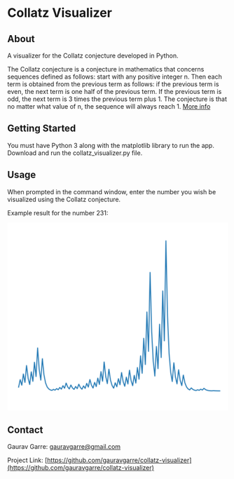# Collatz Visualizer

<!-- ABOUT THE PROJECT -->
## About

A visualizer for the Collatz conjecture developed in Python.

The Collatz conjecture is a conjecture in mathematics that concerns sequences defined as follows: start with any positive integer n. Then each term is obtained from the previous term as follows: if the previous term is even, the next term is one half of the previous term. If the previous term is odd, the next term is 3 times the previous term plus 1. The conjecture is that no matter what value of n, the sequence will always reach 1. [More info](https://en.wikipedia.org/wiki/Collatz_conjecture)

<!-- GETTING STARTED -->
## Getting Started

You must have Python 3 along with the matplotlib library to run the app. Download and run the collatz_visualizer.py file.


<!-- USAGE EXAMPLES -->
## Usage

When prompted in the command window, enter the number you wish be visualized using the Collatz conjecture.

Example result for the number 231:

![Screenshot](demo.PNG)

<!-- CONTACT -->
## Contact

Gaurav Garre: [gauravgarre@gmail.com](mailto:gauravgarre@gmail.com)

Project Link: [https://github.com/gauravgarre/collatz-visualizer](https://github.com/gauravgarre/collatz-visualizer)


